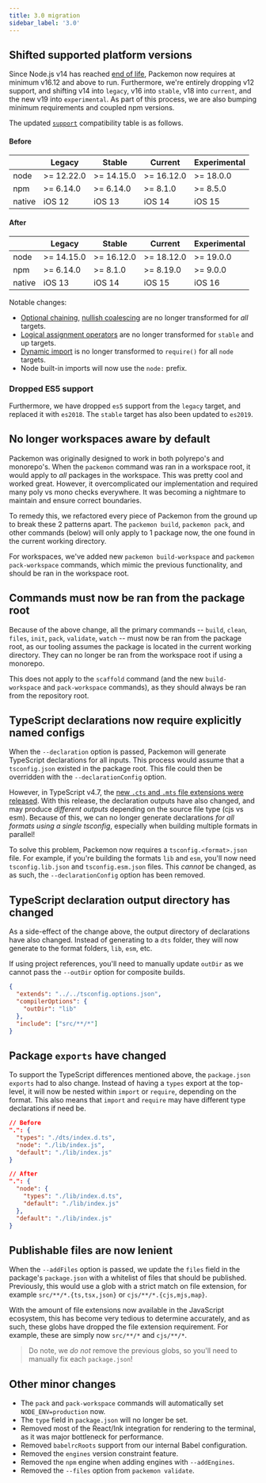 ```yaml
---
title: 3.0 migration
sidebar_label: '3.0'
---
```


## Shifted supported platform versions

Since Node.js v14 has reached [end of life](https://nodejs.org/en/about/releases/), Packemon now
requires at minimum v16.12 and above to run. Furthermore, we're entirely dropping v12 support, and
shifting v14 into `legacy`, v16 into `stable`, v18 into `current`, and the new v19 into
`experimental`. As part of this process, we are also bumping minimum requirements and coupled npm
versions.

The updated [`support`](../config.md#support) compatibility table is as follows.

#### Before

|        | Legacy     | Stable     | Current    | Experimental |
| ------ | ---------- | ---------- | ---------- | ------------ |
| node   | >= 12.22.0 | >= 14.15.0 | >= 16.12.0 | >= 18.0.0    |
| npm    | >= 6.14.0  | >= 6.14.0  | >= 8.1.0   | >= 8.5.0     |
| native | iOS 12     | iOS 13     | iOS 14     | iOS 15       |

#### After

|        | Legacy     | Stable     | Current    | Experimental |
| ------ | ---------- | ---------- | ---------- | ------------ |
| node   | >= 14.15.0 | >= 16.12.0 | >= 18.12.0 | >= 19.0.0    |
| npm    | >= 6.14.0  | >= 8.1.0   | >= 8.19.0  | >= 9.0.0     |
| native | iOS 13     | iOS 14     | iOS 15     | iOS 16       |

Notable changes:

- [Optional chaining](https://developer.mozilla.org/en-US/docs/Web/JavaScript/Reference/Operators/Optional_chaining),
  [nullish coalescing](https://developer.mozilla.org/en-US/docs/Web/JavaScript/Reference/Operators/Nullish_coalescing_operator)
  are no longer transformed for _all_ targets.
- [Logical assignment operators](https://developer.mozilla.org/en-US/docs/Web/JavaScript/Reference/Operators/Logical_nullish_assignment)
  are no longer transformed for `stable` and up targets.
- [Dynamic import](https://developer.mozilla.org/en-US/docs/Web/JavaScript/Reference/Operators/import)
  is no longer transformed to `require()` for all `node` targets.
- Node built-in imports will now use the `node:` prefix.

### Dropped ES5 support

Furthermore, we have dropped `es5` support from the `legacy` target, and replaced it with `es2018`.
The `stable` target has also been updated to `es2019`.

## No longer workspaces aware by default

Packemon was originally designed to work in both polyrepo's and monorepo's. When the `packemon`
command was ran in a workspace root, it would apply to _all_ packages in the workspace. This was
pretty cool and worked great. However, it overcomplicated our implementation and required many poly
vs mono checks everywhere. It was becoming a nightmare to maintain and ensure correct boundaries.

To remedy this, we refactored every piece of Packemon from the ground up to break these 2 patterns
apart. The `packemon build`, `packemon pack`, and other commands (below) will only apply to 1
package now, the one found in the current working directory.

For workspaces, we've added new `packemon build-workspace` and `packemon pack-workspace` commands,
which mimic the previous functionality, and should be ran in the workspace root.

## Commands must now be ran from the package root

Because of the above change, all the primary commands -- `build`, `clean`, `files`, `init`, `pack`,
`validate`, `watch` -- must now be ran from the package root, as our tooling assumes the package is
located in the current working directory. They can no longer be ran from the workspace root if using
a monorepo.

This does not apply to the `scaffold` command (and the new `build-workspace` and `pack-workspace`
commands), as they should always be ran from the repository root.

## TypeScript declarations now require explicitly named configs

When the `--declaration` option is passed, Packemon will generate TypeScript declarations for all
inputs. This process would assume that a `tsconfig.json` existed in the package root. This file
could then be overridden with the `--declarationConfig` option.

However, in TypeScript v4.7, the
[new `.cts` and `.mts` file extensions were released](https://devblogs.microsoft.com/typescript/announcing-typescript-4-7/#new-file-extensions).
With this release, the declaration outputs have also changed, and may produce _different outputs_
depending on the source file type (cjs vs esm). Because of this, we can no longer generate
declarations _for all formats using a single tsconfig_, especially when building multiple formats in
parallel!

To solve this problem, Packemon now requires a `tsconfig.<format>.json` file. For example, if you're
building the formats `lib` and `esm`, you'll now need `tsconfig.lib.json` and `tsconfig.esm.json`
files. This _cannot_ be changed, as as such, the `--declarationConfig` option has been removed.

## TypeScript declaration output directory has changed

As a side-effect of the change above, the output directory of declarations have also changed.
Instead of generating to a `dts` folder, they will now generate to the format folders, `lib`, `esm`,
etc.

If using project references, you'll need to manually update `outDir` as we cannot pass the
`--outDir` option for composite builds.

```json
{
  "extends": "../../tsconfig.options.json",
  "compilerOptions": {
    "outDir": "lib"
  },
  "include": ["src/**/*"]
}
```

## Package `exports` have changed

To support the TypeScript differences mentioned above, the `package.json` `exports` had to also
change. Instead of having a `types` export at the top-level, it will now be nested within `import`
or `require`, depending on the format. This also means that `import` and `require` may have
different type declarations if need be.

```json
// Before
".": {
  "types": "./dts/index.d.ts",
  "node": "./lib/index.js",
  "default": "./lib/index.js"
}

// After
".": {
  "node": {
    "types": "./lib/index.d.ts",
    "default": "./lib/index.js"
  },
  "default": "./lib/index.js"
}
```

## Publishable files are now lenient

When the `--addFiles` option is passed, we update the `files` field in the package's `package.json`
with a whitelist of files that should be published. Previously, this would use a glob with a strict
match on file extension, for example `src/**/*.{ts,tsx,json}` or `cjs/**/*.{cjs,mjs,map}`.

With the amount of file extensions now available in the JavaScript ecosystem, this has become very
tedious to determine accurately, and as such, these globs have dropped the file extension
requirement. For example, these are simply now `src/**/*` and `cjs/**/*`.

> Do note, we _do not_ remove the previous globs, so you'll need to manually fix each
> `package.json`!

## Other minor changes

- The `pack` and `pack-workspace` commands will automatically set `NODE_ENV=production` now.
- The `type` field in `package.json` will no longer be set.
- Removed most of the React/Ink integration for rendering to the terminal, as it was major
  bottleneck for performance.
- Removed `babelrcRoots` support from our internal Babel configuration.
- Removed the `engines` version constraint feature.
- Removed the `npm` engine when adding engines with `--addEngines`.
- Removed the `--files` option from `packemon validate`.
